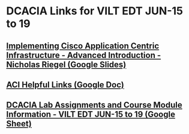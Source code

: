 # DCACIA Links for VILT EDT JUN-15 to 19

## [Implementing Cisco Application Centric Infrastructure - Advanced Introduction - Nicholas Riegel (Google Slides)](https://docs.google.com/presentation/d/1o_kRFhzt9IqP1GFAhShsnC8iedmUqamsxPTUUGr-Fp0/edit?usp=sharing)

## [ACI Helpful Links (Google Doc)](https://docs.google.com/document/d/1rGqAkd_iE9L1CG27BP8TFZKv6_M3fo22anC8ctJoKdc/edit?usp=sharing)

## [DCACIA Lab Assignments and Course Module Information - VILT EDT JUN-15 to 19 (Google Sheet)](https://docs.google.com/spreadsheets/d/1bbrLffH1BDuFlua_XqYx4JRK8Sx2TtlVoW9qiY0Zz3I/edit?usp=sharing)
